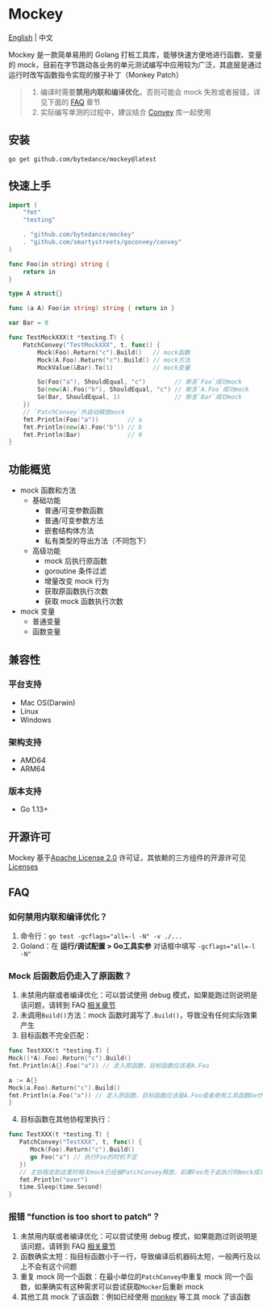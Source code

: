 # Mockey 

[English](README.md) | 中文

Mockey 是一款简单易用的 Golang 打桩工具库，能够快速方便地进行函数、变量的 mock，目前在字节跳动各业务的单元测试编写中应用较为广泛，其底层是通过运行时改写函数指令实现的猴子补丁（Monkey Patch）

> 1. 编译时需要**禁用内联和编译优化**，否则可能会 mock 失败或者报错，详见下面的 [FAQ](#FAQ) 章节
> 2. 实际编写单测的过程中，建议结合 [Convey](https://github.com/smartystreets/goconvey) 库一起使用

## 安装
```
go get github.com/bytedance/mockey@latest
```

## 快速上手
```go
import (
	"fmt"
	"testing"

	. "github.com/bytedance/mockey"
	. "github.com/smartystreets/goconvey/convey"
)

func Foo(in string) string {
	return in
}

type A struct{}

func (a A) Foo(in string) string { return in }

var Bar = 0

func TestMockXXX(t *testing.T) {
	PatchConvey("TestMockXXX", t, func() {
		Mock(Foo).Return("c").Build()   // mock函数 
		Mock(A.Foo).Return("c").Build() // mock方法 
		MockValue(&Bar).To(1)           // mock变量 

		So(Foo("a"), ShouldEqual, "c")        // 断言`Foo`成功mock 
		So(new(A).Foo("b"), ShouldEqual, "c") // 断言`A.Foo`成功mock 
		So(Bar, ShouldEqual, 1)               // 断言`Bar`成功mock 
	})
	// `PatchConvey`外自动释放mock
	fmt.Println(Foo("a"))        // a
	fmt.Println(new(A).Foo("b")) // b
	fmt.Println(Bar)             // 0
}
```
## 功能概览
- mock 函数和方法
  - 基础功能
    - 普通/可变参数函数
    - 普通/可变参数方法
    - 嵌套结构体方法
    - 私有类型的导出方法（不同包下）
  - 高级功能
    - mock 后执行原函数
    - goroutine 条件过滤
    - 增量改变 mock 行为
    - 获取原函数执行次数
    - 获取 mock 函数执行次数
- mock 变量
  - 普通变量
  - 函数变量
## 兼容性
### 平台支持
- Mac OS(Darwin)
- Linux
- Windows
### 架构支持
- AMD64
- ARM64
### 版本支持
- Go 1.13+

## 开源许可

Mockey 基于[Apache License 2.0](https://github.com/bytedance/mockey/blob/main/LICENSE) 许可证，其依赖的三方组件的开源许可见 [Licenses](https://github.com/bytedance/mockey/blob/main/licenses)

## FAQ

### 如何禁用内联和编译优化？
1. 命令行：`go test -gcflags="all=-l -N" -v ./...`
2. Goland：在 **运行/调试配置 > Go工具实参** 对话框中填写 `-gcflags="all=-l -N"` 

### Mock 后函数后仍走入了原函数？
1. 未禁用内联或者编译优化：可以尝试使用 debug 模式，如果能跑过则说明是该问题，请转到 FAQ [相关章节](#如何禁用内联和编译优化？)
2. 未调用`Build()`方法：mock 函数时漏写了`.Build()`，导致没有任何实际效果产生
3. 目标函数不完全匹配：
```go
func TestXXX(t *testing.T) {
Mock((*A).Foo).Return("c").Build()
fmt.Println(A{}.Foo("a")) // 走入原函数，目标函数应该是A.Foo

a := A{}
Mock(a.Foo).Return("c").Build()
fmt.Println(a.Foo("a")) // 走入原函数，目标函数应该是A.Foo或者使用工具函数GetMethod从a中获取 
}
```
4. 目标函数在其他协程里执行：
```go
func TestXXX(t *testing.T) {
   PatchConvey("TestXXX", t, func() {
      Mock(Foo).Return("c").Build()
      go Foo("a") // 执行Foo的时机不定
   })
   // 主协程走到这里时相关mock已经被PatchConvey释放，如果Foo先于此执行则mock成功，否则失败
   fmt.Println("over")
   time.Sleep(time.Second)
}
```

### 报错 "function is too short to patch"？
1. 未禁用内联或者编译优化：可以尝试使用 debug 模式，如果能跑过则说明是该问题，请转到 FAQ [相关章节](#如何禁用内联和编译优化？)
2. 函数确实太短：指目标函数小于一行，导致编译后机器码太短，一般两行及以上不会有这个问题
3. 重复 mock 同一个函数：在最小单位的`PatchConvey`中重复 mock 同一个函数，如果确实有这种需求可以尝试获取`Mocker`后重新 mock
4. 其他工具 mock 了该函数：例如已经使用 [monkey](https://github.com/bouk/monkey) 等工具 mock 了该函数

